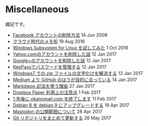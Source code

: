 # Miscellaneous

雑記です。

- [Facebook アカウントの削除方法](docs/delete-account-facebook.md) 14 Jun 2009
- [クラウド時代のメモ術](docs/2016/20160819.md) 19 Aug 2016
- [Windows Subsystem for Linux を試してみた](docs/2016/20161001.md) 1 Oct 2016
- [Yahoo.comのアカウントを削除した話](docs/2017/20170112-1.md) 12 Jan 2017
- [Google+のアカウントを削除した話](docs/2017/20170112-2.md) 12 Jan 2017
- [KeePassでパスワードを管理する](docs/2017/20170112-3.md) 12 Jan 2017
- [Windows7 での zip ファイルの文字化けを解消する](docs/2017/20170113.md) 13 Jan 2017
- [Medium より GitHub のほうが目的に合っている](docs/2017/20170114.md) 14 Jan 2017
- [Markdwon 記法を使う理由](docs/2017/20170127.md) 27 Jan 2017
- [Dropbox Paper 利用上の注意点](docs/2017/20170201.md) 1 Feb 2017
- [1 年後に okanomail.com を終了します](docs/2017/20170211.md) 11 Feb 2017
- [Debian 8 を debian 9 にアップグレードする](docs/2017/20170419.md) 19 Apr 2017
- [Mastodon の公開範囲について](docs/2017/20170428.md) 28 Apr 2017
- [Git リポジトリをまとめて更新する](docs/2017/20170526.md) 26 May 2017